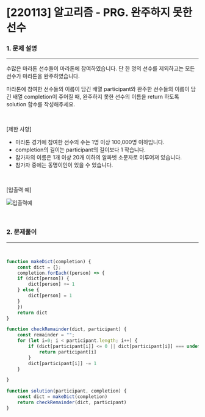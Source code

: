 # [220113] 알고리즘 - PRG. 완주하지 못한 선수

### 1. 문제 설명 
---

수많은 마라톤 선수들이 마라톤에 참여하였습니다. 단 한 명의 선수를 제외하고는 모든 선수가 마라톤을 완주하였습니다.

마라톤에 참여한 선수들의 이름이 담긴 배열 participant와 완주한 선수들의 이름이 담긴 배열 completion이 주어질 때, 완주하지 못한 선수의 이름을 return 하도록 solution 함수를 작성해주세요.

<br>

[제한 사항]

- 마라톤 경기에 참여한 선수의 수는 1명 이상 100,000명 이하입니다.
- completion의 길이는 participant의 길이보다 1 작습니다.
- 참가자의 이름은 1개 이상 20개 이하의 알파벳 소문자로 이루어져 있습니다.
- 참가자 중에는 동명이인이 있을 수 있습니다.

<br>

[입출력 예]

![입출력예](https://user-images.githubusercontent.com/64825713/149353778-8e8834c2-497b-4133-b6b9-40ef1963a914.jpg)

<br>

### 2. 문제풀이
---

```javascript


function makeDict(completion) {
    const dict = {};
    completion.forEach((person) => {
    if (dict[person]) {
        dict[person] += 1
    } else {
        dict[person] = 1
    }
    })
    return dict
}

function checkRemainder(dict, participant) {
    const remainder = "";
    for (let i=0; i < participant.length; i++) {
        if (dict[participant[i]] <= 0 || dict[participant[i]] === undefined) {
            return participant[i]
        }
        dict[participant[i]] -= 1
    }

}

function solution(participant, completion) {
    const dict = makeDict(completion)
    return checkRemainder(dict, participant)
}

```
